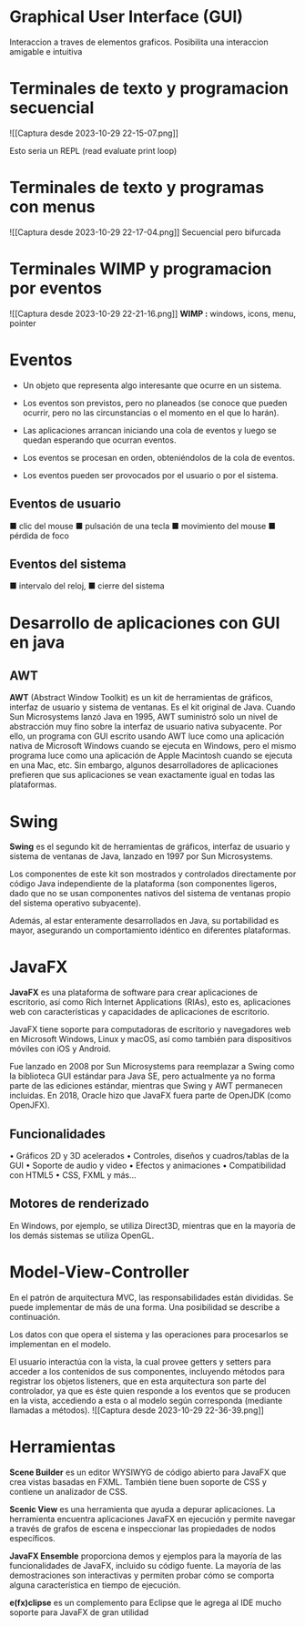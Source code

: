 # Graphical User Interface (GUI)

Interaccion a traves de elementos graficos.
Posibilita una interaccion amigable e intuitiva

# Terminales de texto y programacion secuencial


![[Captura desde 2023-10-29 22-15-07.png]]

Esto seria un REPL (read evaluate print loop)

# Terminales de texto y programas con menus

![[Captura desde 2023-10-29 22-17-04.png]]
Secuencial pero bifurcada
# Terminales WIMP y programacion por eventos

![[Captura desde 2023-10-29 22-21-16.png]]
**WIMP :** windows, icons, menu, pointer

# Eventos

- Un objeto que representa algo interesante que ocurre en un sistema.

- Los eventos son previstos, pero no planeados (se conoce que pueden ocurrir,
pero no las circunstancias o el momento en el que lo harán).

- Las aplicaciones arrancan iniciando una cola de eventos y luego se quedan
esperando que ocurran eventos.

- Los eventos se procesan en orden, obteniéndolos de la cola de eventos.

- Los eventos pueden ser provocados por el usuario o por el sistema.

## Eventos de usuario

■ clic del mouse
■ pulsación de una tecla
■ movimiento del mouse
■ pérdida de foco

## Eventos del sistema

■ intervalo del reloj,
■ cierre del sistema


# Desarrollo de aplicaciones con GUI en java

## AWT

**AWT** (Abstract Window Toolkit) es un kit de herramientas de gráficos, interfaz de usuario y sistema de ventanas. Es el kit original de Java. 
Cuando Sun Microsystems lanzó Java en 1995, AWT suministró solo un nivel de abstracción muy fino sobre la interfaz de usuario nativa subyacente. Por ello, un programa con GUI escrito usando AWT luce como una aplicación nativa de Microsoft Windows cuando se ejecuta en Windows, pero el mismo programa luce como una aplicación de Apple Macintosh cuando se ejecuta en una Mac, etc.
Sin embargo, algunos desarrolladores de aplicaciones prefieren que sus
aplicaciones se vean exactamente igual en todas las plataformas.


# Swing

**Swing** es el segundo kit de herramientas de gráficos, interfaz de usuario y
sistema de ventanas de Java, lanzado en 1997 por Sun Microsystems.

Los componentes de este kit son mostrados y controlados directamente por
código Java independiente de la plataforma (son componentes ligeros, dado
que no se usan componentes nativos del sistema de ventanas propio del sistema operativo subyacente).

Además, al estar enteramente desarrollados en Java, su portabilidad es mayor,
asegurando un comportamiento idéntico en diferentes plataformas.

# JavaFX

**JavaFX** es una plataforma de software para crear aplicaciones de escritorio, así como Rich Internet Applications (RIAs), esto es, aplicaciones web con características y capacidades de aplicaciones de escritorio.

JavaFX tiene soporte para computadoras de escritorio y navegadores web en
Microsoft Windows, Linux y macOS, así como también para dispositivos móviles con iOS y Android.

Fue lanzado en 2008 por Sun Microsystems para reemplazar a Swing como la
biblioteca GUI estándar para Java SE, pero actualmente ya no forma parte
de las ediciones estándar, mientras que Swing y AWT permanecen incluidas.
En 2018, Oracle hizo que JavaFX fuera parte de OpenJDK (como OpenJFX).

## Funcionalidades

• Gráficos 2D y 3D acelerados
• Controles, diseños y cuadros/tablas de la GUI
• Soporte de audio y video
• Efectos y animaciones
• Compatibilidad con HTML5
• CSS, FXML y más...

## Motores de renderizado

En Windows, por ejemplo, se utiliza Direct3D, mientras que en la mayoría
de los demás sistemas se utiliza OpenGL.

# Model-View-Controller

En el patrón de arquitectura MVC, las responsabilidades están divididas.
Se puede implementar de más de una forma. Una posibilidad se describe a continuación.

Los datos con que opera el sistema y las operaciones para procesarlos se implementan en el modelo.

El usuario interactúa con la vista, la cual provee getters y setters para acceder
a los contenidos de sus componentes, incluyendo métodos para registrar los
objetos listeners, que en esta arquitectura son parte del controlador, ya que
es éste quien responde a los eventos que se producen en la vista, accediendo
a esta o al modelo según corresponda (mediante llamadas a métodos).
![[Captura desde 2023-10-29 22-36-39.png]]

# Herramientas

**Scene Builder** es un editor WYSIWYG de código abierto para JavaFX que crea vistas basadas en FXML. También tiene buen soporte de CSS y contiene un analizador de CSS.

**Scenic View** es una herramienta que ayuda a depurar aplicaciones. La herramienta encuentra aplicaciones JavaFX en ejecución y permite navegar a través de grafos de escena e inspeccionar las propiedades de nodos específicos.

**JavaFX Ensemble** proporciona demos y ejemplos para la mayoría de las funcionalidades de JavaFX, incluido su código fuente. La mayoría de las demostraciones son interactivas y permiten probar cómo se comporta alguna característica en tiempo de ejecución.

**e(fx)clipse** es un complemento para Eclipse que le agrega al IDE mucho soporte para JavaFX de gran utilidad

